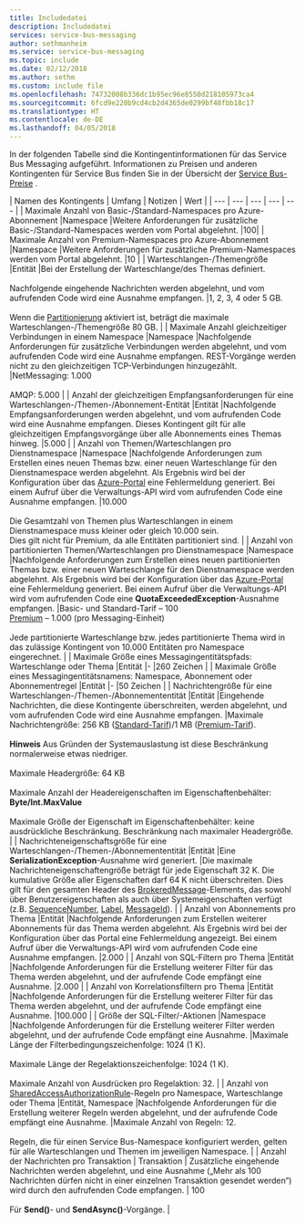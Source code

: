 ```yaml
---
title: Includedatei
description: Includedatei
services: service-bus-messaging
author: sethmanheim
ms.service: service-bus-messaging
ms.topic: include
ms.date: 02/12/2018
ms.author: sethm
ms.custom: include file
ms.openlocfilehash: 74732008b336dc1b95ec96e8550d218105973ca4
ms.sourcegitcommit: 6fcd9e220b9cd4cb2d4365de0299bf48fbb18c17
ms.translationtype: HT
ms.contentlocale: de-DE
ms.lasthandoff: 04/05/2018
---
```

In der folgenden Tabelle sind die Kontingentinformationen für das Service Bus Messaging aufgeführt. Informationen zu Preisen und anderen Kontingenten für Service Bus finden Sie in der Übersicht der [Service Bus-Preise](https://azure.microsoft.com/pricing/details/service-bus/) .

| Namen des Kontingents | Umfang | Notizen | Wert |
| --- | --- | --- | --- | --- |
| Maximale Anzahl von Basic-/Standard-Namespaces pro Azure-Abonnement |Namespace |Weitere Anforderungen für zusätzliche Basic-/Standard-Namespaces werden vom Portal abgelehnt. |100|
| Maximale Anzahl von Premium-Namespaces pro Azure-Abonnement |Namespace |Weitere Anforderungen für zusätzliche Premium-Namespaces werden vom Portal abgelehnt. |10 |
| Warteschlangen-/Themengröße |Entität |Bei der Erstellung der Warteschlange/des Themas definiert. <br/><br/> Nachfolgende eingehende Nachrichten werden abgelehnt, und vom aufrufenden Code wird eine Ausnahme empfangen. |1, 2, 3, 4 oder 5 GB.<br /><br />Wenn die [Partitionierung](../articles/service-bus-messaging/service-bus-partitioning.md) aktiviert ist, beträgt die maximale Warteschlangen-/Themengröße 80 GB. |
| Maximale Anzahl gleichzeitiger Verbindungen in einem Namespace |Namespace |Nachfolgende Anforderungen für zusätzliche Verbindungen werden abgelehnt, und vom aufrufenden Code wird eine Ausnahme empfangen. REST-Vorgänge werden nicht zu den gleichzeitigen TCP-Verbindungen hinzugezählt. |NetMessaging: 1.000<br /><br />AMQP: 5.000 |
| Anzahl der gleichzeitigen Empfangsanforderungen für eine Warteschlangen-/Themen-/Abonnement-Entität |Entität |Nachfolgende Empfangsanforderungen werden abgelehnt, und vom aufrufenden Code wird eine Ausnahme empfangen. Dieses Kontingent gilt für alle gleichzeitigen Empfangsvorgänge über alle Abonnements eines Themas hinweg. |5.000 |
| Anzahl von Themen/Warteschlangen pro Dienstnamespace |Namespace |Nachfolgende Anforderungen zum Erstellen eines neuen Themas bzw. einer neuen Warteschlange für den Dienstnamespace werden abgelehnt. Als Ergebnis wird bei der Konfiguration über das [Azure-Portal][Azure portal] eine Fehlermeldung generiert. Bei einem Aufruf über die Verwaltungs-API wird vom aufrufenden Code eine Ausnahme empfangen. |10.000<br /><br />Die Gesamtzahl von Themen plus Warteschlangen in einem Dienstnamespace muss kleiner oder gleich 10.000 sein.<br/>Dies gilt nicht für Premium, da alle Entitäten partitioniert sind. |
| Anzahl von partitionierten Themen/Warteschlangen pro Dienstnamespace |Namespace |Nachfolgende Anforderungen zum Erstellen eines neuen partitionierten Themas bzw. einer neuen Warteschlange für den Dienstnamespace werden abgelehnt. Als Ergebnis wird bei der Konfiguration über das [Azure-Portal][Azure portal] eine Fehlermeldung generiert. Bei einem Aufruf über die Verwaltungs-API wird vom aufrufenden Code eine **QuotaExceededException**-Ausnahme empfangen. |Basic- und Standard-Tarif – 100<br />[Premium](../articles/service-bus-messaging/service-bus-premium-messaging.md) – 1.000 (pro Messaging-Einheit)<br/><br />Jede partitionierte Warteschlange bzw. jedes partitionierte Thema wird in das zulässige Kontingent von 10.000 Entitäten pro Namespace eingerechnet. |
| Maximale Größe eines Messagingentitätspfads: Warteschlange oder Thema |Entität |- |260 Zeichen |
| Maximale Größe eines Messagingentitätsnamens: Namespace, Abonnement oder Abonnementregel |Entität |- |50 Zeichen |
| Nachrichtengröße für eine Warteschlangen-/Themen-/Abonnemententität |Entität |Eingehende Nachrichten, die diese Kontingente überschreiten, werden abgelehnt, und vom aufrufenden Code wird eine Ausnahme empfangen. |Maximale Nachrichtengröße: 256 KB ([Standard-Tarif](../articles/service-bus-messaging/service-bus-premium-messaging.md))/1 MB ([Premium-Tarif](../articles/service-bus-messaging/service-bus-premium-messaging.md)). <br /><br />**Hinweis** Aus Gründen der Systemauslastung ist diese Beschränkung normalerweise etwas niedriger.<br /><br />Maximale Headergröße: 64 KB<br /><br />Maximale Anzahl der Headereigenschaften im Eigenschaftenbehälter: **Byte/Int.MaxValue**<br /><br />Maximale Größe der Eigenschaft im Eigenschaftenbehälter: keine ausdrückliche Beschränkung. Beschränkung nach maximaler Headergröße. |
| Nachrichteneigenschaftsgröße für eine Warteschlangen-/Themen-/Abonnemententität |Entität |Eine **SerializationException**-Ausnahme wird generiert. |Die maximale Nachrichteneigenschaftengröße beträgt für jede Eigenschaft 32 K. Die kumulative Größe aller Eigenschaften darf 64 K nicht überschreiten. Dies gilt für den gesamten Header des [BrokeredMessage](/dotnet/api/microsoft.servicebus.messaging.brokeredmessage)-Elements, das sowohl über Benutzereigenschaften als auch über Systemeigenschaften verfügt (z.B. [SequenceNumber](/dotnet/api/microsoft.servicebus.messaging.brokeredmessage.sequencenumber), [Label](/dotnet/api/microsoft.servicebus.messaging.brokeredmessage.label), [MessageId](/dotnet/api/microsoft.servicebus.messaging.brokeredmessage.messageid)). |
| Anzahl von Abonnements pro Thema |Entität |Nachfolgende Anforderungen zum Erstellen weiterer Abonnements für das Thema werden abgelehnt. Als Ergebnis wird bei der Konfiguration über das Portal eine Fehlermeldung angezeigt. Bei einem Aufruf über die Verwaltungs-API wird vom aufrufenden Code eine Ausnahme empfangen. |2.000 |
| Anzahl von SQL-Filtern pro Thema |Entität |Nachfolgende Anforderungen für die Erstellung weiterer Filter für das Thema werden abgelehnt, und der aufrufende Code empfängt eine Ausnahme. |2.000 |
| Anzahl von Korrelationsfiltern pro Thema |Entität |Nachfolgende Anforderungen für die Erstellung weiterer Filter für das Thema werden abgelehnt, und der aufrufende Code empfängt eine Ausnahme. |100.000 |
| Größe der SQL-Filter/-Aktionen |Namespace |Nachfolgende Anforderungen für die Erstellung weiterer Filter werden abgelehnt, und der aufrufende Code empfängt eine Ausnahme. |Maximale Länge der Filterbedingungszeichenfolge: 1024 (1 K).<br /><br />Maximale Länge der Regelaktionszeichenfolge: 1024 (1 K).<br /><br />Maximale Anzahl von Ausdrücken pro Regelaktion: 32. |
| Anzahl von [SharedAccessAuthorizationRule](/dotnet/api/microsoft.servicebus.messaging.sharedaccessauthorizationrule)-Regeln pro Namespace, Warteschlange oder Thema |Entität, Namespace |Nachfolgende Anforderungen für die Erstellung weiterer Regeln werden abgelehnt, und der aufrufende Code empfängt eine Ausnahme. |Maximale Anzahl von Regeln: 12. <br /><br /> Regeln, die für einen Service Bus-Namespace konfiguriert werden, gelten für alle Warteschlangen und Themen im jeweiligen Namespace. |
| Anzahl der Nachrichten pro Transaktion | Transaktion | Zusätzliche eingehende Nachrichten werden abgelehnt, und eine Ausnahme („Mehr als 100 Nachrichten dürfen nicht in einer einzelnen Transaktion gesendet werden“) wird durch den aufrufenden Code empfangen. | 100 <br /><br /> Für **Send()**- und **SendAsync()**-Vorgänge. |

[Azure portal]: https://portal.azure.com